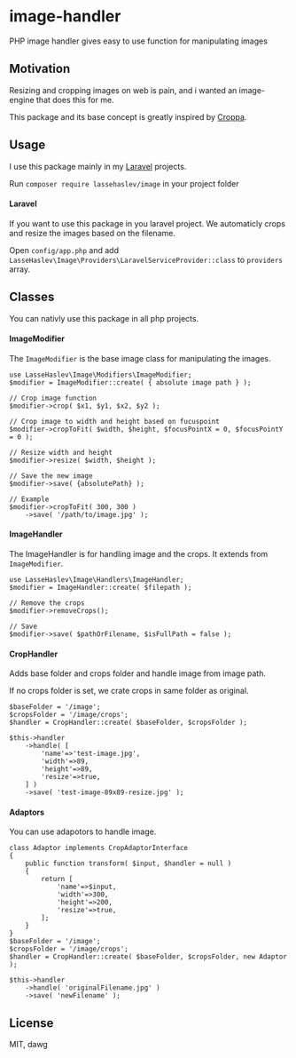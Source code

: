 # image-handler
PHP image handler gives easy to use function for manipulating images

## Motivation

Resizing and cropping images on web is pain, and i wanted an image-engine that does this for me.

This package and its base concept is greatly inspired by [Croppa](https://github.com/BKWLD/croppa).

## Usage
I use this package mainly in my [Laravel](https://laravel.com/) projects.

Run ```composer require lassehaslev/image``` in your project folder

#### Laravel
If you want to use this package in you laravel project. We automaticly crops and resize the images based on the filename.

Open ```config/app.php``` and add ```LasseHaslev\Image\Providers\LaravelServiceProvider::class``` to ```providers``` array.

## Classes
You can nativly use this package in all php projects.
#### ImageModifier
The ```ImageModifier``` is the base image class for manipulating the images. 
```
use LasseHaslev\Image\Modifiers\ImageModifier;
$modifier = ImageModifier::create( { absolute image path } );

// Crop image function
$modifier->crop( $x1, $y1, $x2, $y2 );

// Crop image to width and height based on fucuspoint
$modifier->cropToFit( $width, $height, $focusPointX = 0, $focusPointY = 0 );

// Resize width and height
$modifier->resize( $width, $height );

// Save the new image
$modifier->save( {absolutePath} );

// Example
$modifier->cropToFit( 300, 300 )
    ->save( '/path/to/image.jpg' );
```

#### ImageHandler
The ImageHandler is for handling image and the crops. It extends from ```ImageModifier```.
```
use LasseHaslev\Image\Handlers\ImageHandler;
$modifier = ImageHandler::create( $filepath );

// Remove the crops
$modifier->removeCrops();

// Save
$modifier->save( $pathOrFilename, $isFullPath = false );
```

#### CropHandler
Adds base folder and crops folder and handle image from image path.

If no crops folder is set, we crate crops in same folder as original.
```
$baseFolder = '/image';
$cropsFolder = '/image/crops';
$handler = CropHandler::create( $baseFolder, $cropsFolder );

$this->handler
    ->handle( [
        'name'=>'test-image.jpg',
        'width'=>89,
        'height'=>89,
        'resize'=>true,
    ] )
    ->save( 'test-image-89x89-resize.jpg' );
```

#### Adaptors
You can use adapotors to handle image.
```
class Adaptor implements CropAdaptorInterface
{
    public function transform( $input, $handler = null )
    {
        return [
            'name'=>$input,
            'width'=>300,
            'height'=>200,
            'resize'=>true,
        ];
    }
}
$baseFolder = '/image';
$cropsFolder = '/image/crops';
$handler = CropHandler::create( $baseFolder, $cropsFolder, new Adaptor );

$this->handler
    ->handle( 'originalFilename.jpg' )
    ->save( 'newFilename' );
```

## License
MIT, dawg
